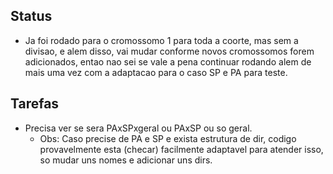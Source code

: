 ## Status

- Ja foi rodado para o cromossomo 1 para toda a coorte, mas sem a divisao, e alem disso, vai mudar conforme novos cromossomos forem adicionados, entao nao sei se vale a pena continuar rodando alem de mais uma vez com a adaptacao para o caso SP e PA para teste.

## Tarefas

- Precisa ver se sera PAxSPxgeral ou PAxSP ou so geral. 
	- Obs: Caso precise de PA e SP e exista estrutura de dir, codigo provavelmente esta (checar) facilmente adaptavel para atender isso, so mudar uns nomes e adicionar uns dirs. 